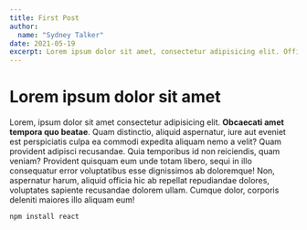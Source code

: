 ```yaml
---
title: First Post
author:
  name: "Sydney Talker"
date: 2021-05-19
excerpt: Lorem ipsum dolor sit amet, consectetur adipisicing elit. Officia blanditiis temporibus excepturi neque, accusantium sequi voluptatibus. In sequi odit dolor laudantium dignissimos saepe, animi quam, magni corporis, aspernatur nulla ipsam.
---
```


# Lorem ipsum dolor sit amet

Lorem, ipsum dolor sit amet consectetur adipisicing elit. **Obcaecati amet tempora quo beatae**. Quam distinctio, aliquid aspernatur, iure aut eveniet est perspiciatis culpa ea commodi expedita aliquam nemo a velit? Quam provident adipisci recusandae. Quia temporibus id non reiciendis, quam veniam? Provident quisquam eum unde totam libero, sequi in illo consequatur error voluptatibus esse dignissimos ab doloremque! Non, aspernatur harum, aliquid officia hic ab repellat repudiandae dolores, voluptates sapiente recusandae dolorem ullam. Cumque dolor, corporis deleniti maiores illo aliquam eum!

```bash
npm install react
```
